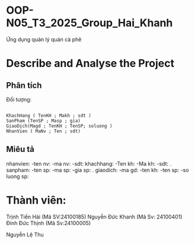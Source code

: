 # OOP-N05_T3_2025_Group_Hai_Khanh

Ứng dụng quản lý quán cà phê

# Describe and Analyse the Project 

## Phân tích

Đối tượng:

```

KhachHang ( TenKH ; Makh ; sdt )
SanPham (TenSP ; Masp ; gia)
GiaoDịch(Magd ; TenKH ; TenSP; soluong )
NhanVien ( MaNv ; Ten ; sdt)

```

## Miêu tả
nhanvien: 
 -ten nv:
 -ma nv:
 -sdt:
khachhang:
 -Ten kh:
 -Ma kh:
 -sdt:
 .
sanpham:
 -ten sp:
 -ma sp:
 -gia sp:
 .
giaodich:
 -ma gd:
 -ten kh:
 -ten sp:
 -so luong sp:
# Thành viên:

Trịnh Tiến Hải (Mã SV:24100185)
Nguyễn Đức Khanh (Mã Sv: 24100401)
Đinh Đức Thịnh (Mã Sv:24100005)

Nguyễn Lệ Thu
